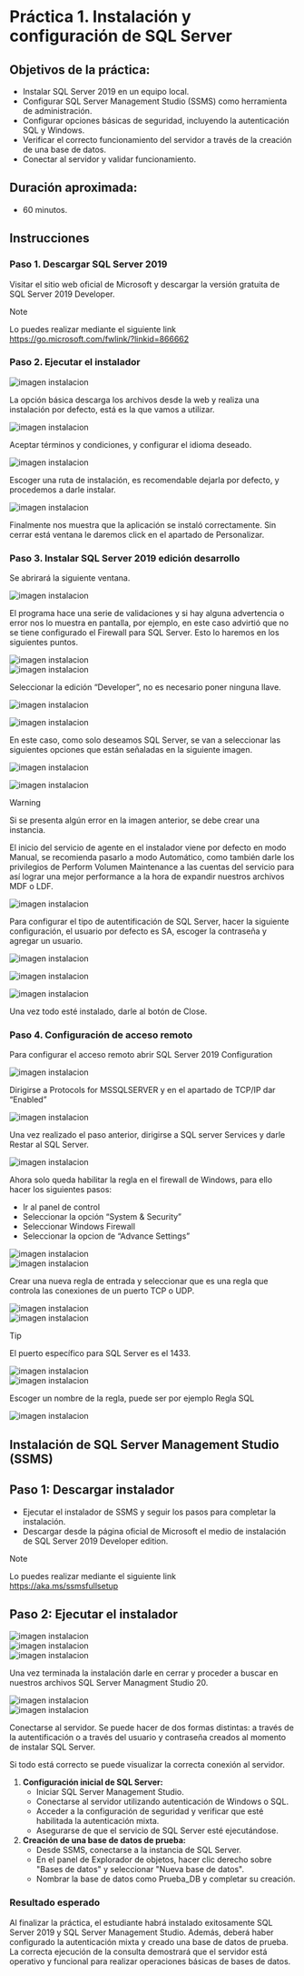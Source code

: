 # Práctica 1. Instalación y configuración de SQL Server


## Objetivos de la práctica:
- Instalar SQL Server 2019 en un equipo local.
- Configurar SQL Server Management Studio (SSMS) como herramienta de administración.
- Configurar opciones básicas de seguridad, incluyendo la autenticación SQL y Windows.
- Verificar el correcto funcionamiento del servidor a través de la creación de una base de datos.
- Conectar al servidor y validar funcionamiento. 


## Duración aproximada:
- 60 minutos.

## Instrucciones 

### Paso 1. Descargar SQL Server 2019
Visitar el sitio web oficial de Microsoft y descargar la versión gratuita de SQL Server 2019 Developer.
 > [!NOTE]
> Lo puedes realizar mediante el siguiente link <br>
> https://go.microsoft.com/fwlink/?linkid=866662

### Paso 2. Ejecutar el instalador
![imagen instalacion](../images/Capitulo%201/img1.png)<br>

La opción básica descarga los archivos desde la web y realiza una instalación por defecto, está es la que vamos a utilizar.

![imagen instalacion](../images/Capitulo%201/img2.png)<br>

Aceptar términos y condiciones, y configurar el idioma deseado.

![imagen instalacion](../images/Capitulo%201/img3.png)<br>

Escoger una ruta de instalación, es recomendable dejarla por defecto, y procedemos a darle instalar. 

![imagen instalacion](../images/Capitulo%201/img4.png)<br>

Finalmente nos muestra que la aplicación se instaló correctamente. Sin cerrar está ventana le daremos click en el apartado de Personalizar. 

### Paso  3. Instalar SQL Server 2019 edición desarrollo
Se abrirará la siguiente ventana.

![imagen instalacion](../images/Capitulo%201/img5.png)<br>

El programa hace una serie de validaciones y si hay alguna advertencia o error nos lo muestra en pantalla, por ejemplo, en este caso advirtió que no se tiene configurado el Firewall para SQL Server. Esto lo haremos en los siguientes puntos. 

![imagen instalacion](../images/Capitulo%201/img6.png)<br>
![imagen instalacion](../images/Capitulo%201/img7.png)<br>

Seleccionar la edición “Developer”, no es necesario poner ninguna llave.  

![imagen instalacion](../images/Capitulo%201/img8.png)<br>

![imagen instalacion](../images/Capitulo%201/img9.png)<br>

En este caso, como solo deseamos SQL Server, se van a seleccionar las siguientes opciones que están señaladas en la siguiente imagen. 

![imagen instalacion](../images/Capitulo%201/img10.png)<br>

![imagen instalacion](../images/Capitulo%201/img11.png)<br>

> [!WARNING]
> Si se presenta algún error en la imagen anterior, se debe crear una instancia.<br>

El inicio del servicio de agente en el instalador viene por defecto en modo Manual, se recomienda pasarlo a modo Automático, como también darle los privilegios de Perform Volumen Maintenance a las cuentas del servicio para así lograr una mejor performance a la hora de expandir nuestros archivos MDF o LDF.

![imagen instalacion](../images/Capitulo%201/img12.png)<br>

Para configurar el tipo de autentificación de SQL Server, hacer la siguiente configuración, el usuario por defecto es SA, escoger la contraseña y agregar un usuario.

![imagen instalacion](../images/Capitulo%201/img13.png)<br>

![imagen instalacion](../images/Capitulo%201/img14.png)<br>

![imagen instalacion](../images/Capitulo%201/img15.png)<br>

Una vez todo esté instalado, darle al botón de Close. 

### Paso  4. Configuración de acceso remoto

Para configurar el acceso remoto abrir SQL Server 2019 Configuration<br>

![imagen instalacion](../images/Capitulo%201/img16.png)<br>

Dirigirse a Protocols for MSSQLSERVER y en el apartado de TCP/IP dar “Enabled”


![imagen instalacion](../images/Capitulo%201/img17.png)<br>

Una vez realizado el paso anterior, dirigirse a SQL server Services y darle Restar al SQL Server.


![imagen instalacion](../images/Capitulo%201/img18.png)<br>

Ahora solo queda habilitar la regla en el firewall de Windows, para ello hacer los siguientes pasos:

- Ir al panel de control
- Seleccionar la opción “System & Security”
- Seleccionar Windows Firewall
- Seleccionar la opcion de “Advance Settings”
 
 ![imagen instalacion](../images/Capitulo%201/img19.png)<br>
 ![imagen instalacion](../images/Capitulo%201/img20.png)<br>

Crear una nueva regla de entrada y seleccionar que es una regla que controla las conexiones de un puerto TCP o UDP.

 ![imagen instalacion](../images/Capitulo%201/img21.png)<br>
 ![imagen instalacion](../images/Capitulo%201/img22.png)<br>

 > [!TIP]
> El puerto específico para SQL Server es el 1433.

 ![imagen instalacion](../images/Capitulo%201/img23.png)<br>
 ![imagen instalacion](../images/Capitulo%201/img24.png)<br>

 Escoger un nombre de la regla, puede ser por ejemplo Regla SQL

  ![imagen instalacion](../images/Capitulo%201/img25.png)<br>


## Instalación de SQL Server Management Studio (SSMS)
## Paso 1: Descargar instalador
- Ejecutar el instalador de SSMS y seguir los pasos para completar la instalación.
- Descargar desde la página oficial de Microsoft el medio de instalación de SQL Server 2019 Developer edition. 
 > [!NOTE]
> Lo puedes realizar mediante el siguiente link <br>
> https://aka.ms/ssmsfullsetup

## Paso 2: Ejecutar el instalador

![imagen instalacion](../images/Capitulo%201/img26.png)<br>
![imagen instalacion](../images/Capitulo%201/img27.png)<br>
![imagen instalacion](../images/Capitulo%201/img28.png)<br>

Una vez terminada la instalación darle en cerrar y proceder a buscar en nuestros archivos SQL Server Managment Studio 20.

![imagen instalacion](../images/Capitulo%201/img29.png)<br>
![imagen instalacion](../images/Capitulo%201/img30.png)<br>

Conectarse al servidor. Se puede hacer de dos formas distintas: a través de la autentificación o a través del usuario y contraseña creados al momento de instalar SQL Server. <br>

Si todo está correcto se puede visualizar la correcta conexión al servidor. 

1. **Configuración inicial de SQL Server:**
    - Iniciar SQL Server Management Studio.
    - Conectarse al servidor utilizando autenticación de Windows o SQL.
    - Acceder a la configuración de seguridad y verificar que esté habilitada la autenticación mixta.
    - Asegurarse de que el servicio de SQL Server esté ejecutándose.
2. **Creación de una base de datos de prueba:**
    - Desde SSMS, conectarse a la instancia de SQL Server.
    - En el panel de Explorador de objetos, hacer clic derecho sobre "Bases de datos" y seleccionar "Nueva base de datos".
    - Nombrar la base de datos como Prueba_DB y completar su creación.

### Resultado esperado
Al finalizar la práctica, el estudiante habrá instalado exitosamente SQL Server 2019 y SQL Server Management Studio. Además, deberá haber configurado la autenticación mixta y creado una base de datos de prueba. La correcta ejecución de la consulta demostrará que el servidor está operativo y funcional para realizar operaciones básicas de bases de datos.
